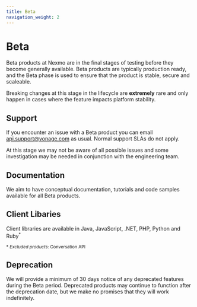 ```yaml
---
title: Beta
navigation_weight: 2
---
```


# Beta

Beta products at Nexmo are in the final stages of testing before they become generally available. Beta products are typically production ready, and the Beta phase is used to ensure that the product is stable, secure and scaleable.

Breaking changes at this stage in the lifecycle are **extremely** rare and only happen in cases where the feature impacts platform stability.

## Support

If you encounter an issue with a Beta product you can email [api.support@vonage.com](mailto:api.support@vonage.com) as usual. Normal support SLAs do not apply.

At this stage we may not be aware of all possible issues and some investigation may be needed in conjunction with the engineering team.

## Documentation

We aim to have conceptual documentation, tutorials and code samples available for all Beta products.

## Client Libaries

Client libraries are available in Java, JavaScript, .NET, PHP, Python and Ruby<sup>*</sup>

<small>* *Excluded products*: Conversation API</small>


## Deprecation

We will provide a minimum of 30 days notice of any deprecated features during the Beta period. Deprecated products may continue to function after the deprecation date, but we make no promises that they will work indefinitely.
